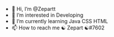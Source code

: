 - 👋 Hi, I’m @Zepartt
- 👀 I’m interested in Developing
- 🌱 I’m currently learning Java CSS HTML
- 📫 How to reach me ☯   Zepart  ☯#7602

<!---
Zepartt/Zepartt is a ✨ special ✨ repository because its `README.md` (this file) appears on your GitHub profile.
You can click the Preview link to take a look at your changes.
--->
